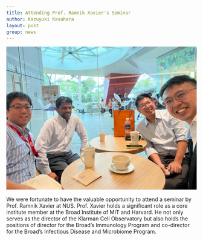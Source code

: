 ```yaml
---
title: Attending Prof. Ramnik Xavier's Seminar
author: Kazuyuki Kasahara
layout: post
group: news
---
```

 <img src="/static/img/news/IMG_0002.jpeg"  class="img-fluid">

We were fortunate to have the valuable opportunity to attend a seminar by Prof. Ramnik Xavier at NUS. Prof. Xavier holds a 
significant role as a core institute member at the Broad Institute of MIT and Harvard. He not only serves as the director of the 
Klarman Cell Observatory but also holds the positions of director for the Broad’s Immunology Program and co-director for the Broad’s 
Infectious Disease and Microbiome Program.
